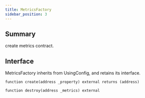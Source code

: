 ```yaml
---
title: MetricsFactory
sidebar_position: 3
---
```


## Summary

create metrics contract.

## Interface
MetricsFactory inherits from UsingConfig, and retains its interface.

`function create(address _property) external returns (address)`

`function destroy(address _metrics) external`

